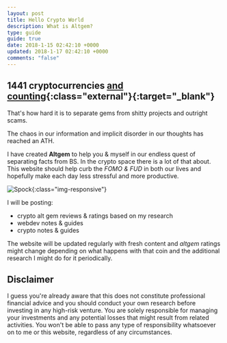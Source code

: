 ```yaml
---
layout: post
title: Hello Crypto World
description: What is Altgem?
type: guide
guide: true
date: 2018-1-15 02:42:10 +0000
updated: 2018-1-17 02:42:10 +0000
comments: "false"
---
```



## 1441 cryptocurrencies [and counting](https://coinmarketcap.com){:class="external"}{:target="_blank"}

That's how hard it is to separate gems from shitty projects and outright scams.

The chaos in our information and implicit disorder in our thoughts has reached an ATH.

I have created **Altgem** to help you & myself in our endless quest of separating facts from BS. In the crypto space there is a lot of that about. This website should help curb the *FOMO & FUD* in both our lives and hopefully make each day less stressful and more productive. 

![Spock](https://media.giphy.com/media/3oz8xM5Opwl0i60Kf6/giphy.gif){:class="img-responsive"}

I will be posting:

* crypto alt gem reviews & ratings based on my research
* webdev notes & guides
* crypto notes & guides

The website will be updated regularly with fresh content and *altgem* ratings might change depending on what happens with that coin and the additional research I might do for it periodically.

## Disclaimer

I guess you're already aware that this does not constitute professional financial advice and you should conduct your own research before investing in any high-risk venture. You are solely responsible for managing your investments and any potential losses that might result from related activities. You won't be able to pass any type of responsibility whatsoever on to me or this website, regardless of any circumstances.

